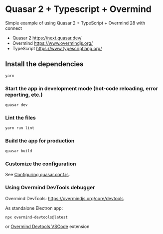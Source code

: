 # Quasar 2 + Typescript + Overmind

Simple example of using Quasar 2 + TypeScript + Overmind 28 with connect

- Quasar 2 <https://next.quasar.dev/>
- Overmind <https://www.overmindjs.org/>
- TypeScript <https://www.typescriptlang.org/>

## Install the dependencies

```bash
yarn
```

### Start the app in development mode (hot-code reloading, error reporting, etc.)

```bash
quasar dev
```

### Lint the files

```bash
yarn run lint
```

### Build the app for production

```bash
quasar build
```

### Customize the configuration

See [Configuring quasar.conf.js](https://v2.quasar.dev/quasar-cli/quasar-conf-js).

### Using Overmind DevTools debugger

Overmind DevTools: <https://overmindjs.org/core/devtools>

As standalone Electron app:

```
npx overmind-devtools@latest
```

or [Overmind Devtools VSCode](https://marketplace.visualstudio.com/items?itemName=christianalfoni.overmind-devtools-vscode) extension
